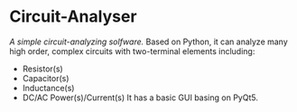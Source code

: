 # Circuit-Analyser
*A simple circuit-analyzing solfware.*
Based on Python, it can analyze many high order, complex circuits
with two-terminal elements including:
+ Resistor(s)
+ Capacitor(s)
+ Inductance(s)
+ DC/AC Power(s)/Current(s)
It has a basic GUI basing on PyQt5.
